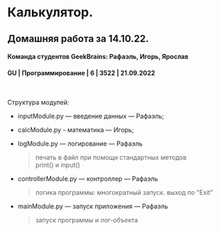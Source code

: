 # Калькулятор. 
## Домашняя работа за 14.10.22.
#### Команда студентов GeekBrains: Рафаэль, Игорь, Ярослав
#### GU | Программирование | 6 | 3522 | 21.09.2022
<br>

Cтруктура модулей:
* inputModule.py — введение данных — Рафаэль;

* calcModule.py - математика — Игорь;

* logModule.py — логирование — Рафаэль
    > печать в файл при помощи стандартных методов<br>
    > print() и input()

* controllerModule.py — контроллер — Рафаэль
    > логика программы: многократный запуск. выход по "Exit"

* mainModule.py — запуск приложения — Рафаэль
    > запуск программы и лог-объекта

    


